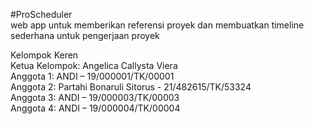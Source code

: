 #ProScheduler  
web app untuk memberikan referensi proyek dan membuatkan timeline sederhana untuk pengerjaan proyek  

Kelompok Keren  
Ketua Kelompok: Angelica Callysta Viera   
Anggota 1: ANDI – 19/000001/TK/00001  
Anggota 2: Partahi Bonaruli Sitorus - 21/482615/TK/53324  
Anggota 3: ANDI – 19/000003/TK/00003  
Anggota 4: ANDI – 19/000004/TK/00004 